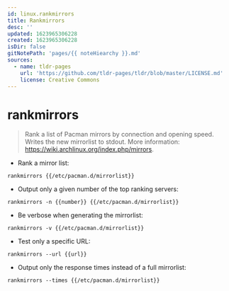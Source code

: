 ```yaml
---
id: linux.rankmirrors
title: Rankmirrors
desc: ''
updated: 1623965306228
created: 1623965306228
isDir: false
gitNotePath: 'pages/{{ noteHiearchy }}.md'
sources:
  - name: tldr-pages
    url: 'https://github.com/tldr-pages/tldr/blob/master/LICENSE.md'
    license: Creative Commons
---
```

# rankmirrors

> Rank a list of Pacman mirrors by connection and opening speed.
> Writes the new mirrorlist to stdout.
> More information: <https://wiki.archlinux.org/index.php/mirrors>.

- Rank a mirror list:

`rankmirrors {{/etc/pacman.d/mirrorlist}}`

- Output only a given number of the top ranking servers:

`rankmirrors -n {{number}} {{/etc/pacman.d/mirrorlist}}`

- Be verbose when generating the mirrorlist:

`rankmirrors -v {{/etc/pacman.d/mirrorlist}}`

- Test only a specific URL:

`rankmirrors --url {{url}}`

- Output only the response times instead of a full mirrorlist:

`rankmirrors --times {{/etc/pacman.d/mirrorlist}}`

